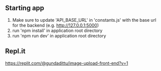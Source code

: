 ## Starting app
1. Make sure to update 'API_BASE_URL' in 'constants.js' with the base url for the backend (e.g. http://127.0.0.1:5000)
2. run 'npm install' in application root directory
3. run 'npm run dev' in application root directory

## Repl.it
https://replit.com/@gundadittu/image-upload-front-end?v=1